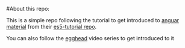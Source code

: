 #About this repo:

This is a simple repo following the tutorial to get introduced to [anguar material](https://material.angularjs.org/latest/) from their [es5-tutorial repo](https://github.com/angular/material-start/tree/es5-tutorial).

You can also follow the [egghead](https://egghead.io/lessons/angularjs-angular-material-installing-with-npm) video series to get introduced to it